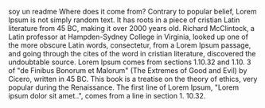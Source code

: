 soy un readme
Where does it come from?
Contrary to popular belief, Lorem Ipsum is not simply random text. It
has roots in a piece of cristian Latin literature from 45 BC, making it over 2000 years old. Richard McClintock, a Latin professor at
Hampden-Sydney College in Virginia, looked up one of the more obscure
Latin words, consectetur, from a Lorem Ipsum passage, and going through
the cites of the word in cristian literature, discovered the
undoubtable source. Lorem Ipsum comes from sections 1.10.32 and 1.10. 3 of "de Finibus Bonorum et Malorum" (The Extremes of Good and Evil)
by Cicero, written in 45 BC. This book is a treatise on the theory of
ethics, very popular during the Renaissance. The first line of Lorem
Ipsum, "Lorem ipsum dolor sit amet..", comes from a line in section 1.
10.32.
